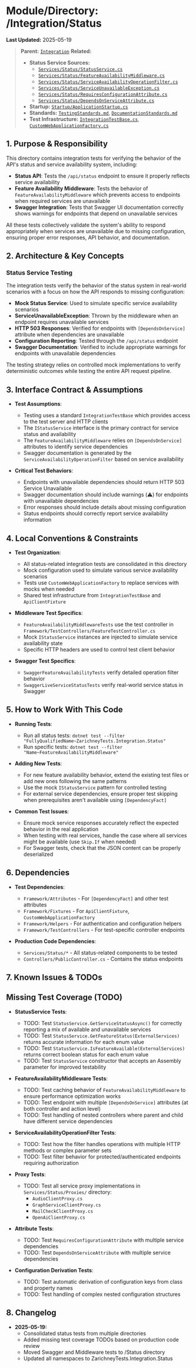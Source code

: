 # Module/Directory: /Integration/Status

**Last Updated:** 2025-05-19

> **Parent:** [`Integration`](../README.md)
> **Related:**
> * **Status Service Sources:**
>   * [`Services/Status/StatusService.cs`](../../../api-server/Services/Status/StatusService.cs)
>   * [`Services/Status/FeatureAvailabilityMiddleware.cs`](../../../api-server/Services/Status/FeatureAvailabilityMiddleware.cs)
>   * [`Services/Status/ServiceAvailabilityOperationFilter.cs`](../../../api-server/Services/Status/ServiceAvailabilityOperationFilter.cs)
>   * [`Services/Status/ServiceUnavailableException.cs`](../../../api-server/Services/Status/ServiceUnavailableException.cs)
>   * [`Services/Status/RequiresConfigurationAttribute.cs`](../../../api-server/Services/Status/RequiresConfigurationAttribute.cs)
>   * [`Services/Status/DependsOnServiceAttribute.cs`](../../../api-server/Services/Status/DependsOnServiceAttribute.cs)
> * **Startup:** [`Startup/ApplicationStartup.cs`](../../../api-server/Startup/ApplicationStartup.cs)
> * **Standards:** [`TestingStandards.md`](../../../Docs/Standards/TestingStandards.md), [`DocumentationStandards.md`](../../../Docs/Standards/DocumentationStandards.md)
> * **Test Infrastructure:** [`IntegrationTestBase.cs`](../IntegrationTestBase.cs), [`CustomWebApplicationFactory.cs`](../../Framework/Fixtures/CustomWebApplicationFactory.cs)

## 1. Purpose & Responsibility

This directory contains integration tests for verifying the behavior of the API's status and service availability system, including:

* **Status API**: Tests the `/api/status` endpoint to ensure it properly reflects service availability
* **Feature Availability Middleware**: Tests the behavior of `FeatureAvailabilityMiddleware` which prevents access to endpoints when required services are unavailable
* **Swagger Integration**: Tests that Swagger UI documentation correctly shows warnings for endpoints that depend on unavailable services

All these tests collectively validate the system's ability to respond appropriately when services are unavailable due to missing configuration, ensuring proper error responses, API behavior, and documentation.

## 2. Architecture & Key Concepts

### Status Service Testing

The integration tests verify the behavior of the status system in real-world scenarios with a focus on how the API responds to missing configuration:

* **Mock Status Service**: Used to simulate specific service availability scenarios
* **ServiceUnavailableException**: Thrown by the middleware when an endpoint requires unavailable services
* **HTTP 503 Responses**: Verified for endpoints with `[DependsOnService]` attribute when dependencies are unavailable
* **Configuration Reporting**: Tested through the `/api/status` endpoint
* **Swagger Documentation**: Verified to include appropriate warnings for endpoints with unavailable dependencies

The testing strategy relies on controlled mock implementations to verify deterministic outcomes while testing the entire API request pipeline.

## 3. Interface Contract & Assumptions

* **Test Assumptions**:
  * Testing uses a standard `IntegrationTestBase` which provides access to the test server and HTTP clients
  * The `IStatusService` interface is the primary contract for service status and availability
  * The `FeatureAvailabilityMiddleware` relies on `[DependsOnService]` attributes to identify service dependencies
  * Swagger documentation is generated by the `ServiceAvailabilityOperationFilter` based on service availability

* **Critical Test Behaviors**:
  * Endpoints with unavailable dependencies should return HTTP 503 Service Unavailable
  * Swagger documentation should include warnings (⚠️) for endpoints with unavailable dependencies
  * Error responses should include details about missing configuration
  * Status endpoints should correctly report service availability information

## 4. Local Conventions & Constraints

* **Test Organization**:
  * All status-related integration tests are consolidated in this directory
  * Mock configuration used to simulate various service availability scenarios
  * Tests use `CustomWebApplicationFactory` to replace services with mocks when needed
  * Shared test infrastructure from `IntegrationTestBase` and `ApiClientFixture`

* **Middleware Test Specifics**:
  * `FeatureAvailabilityMiddlewareTests` use the test controller in `Framework/TestControllers/FeatureTestController.cs`
  * Mock `IStatusService` instances are injected to simulate service availability state
  * Specific HTTP headers are used to control test client behavior

* **Swagger Test Specifics**:
  * `SwaggerFeatureAvailabilityTests` verify detailed operation filter behavior
  * `SwaggerLiveServiceStatusTests` verify real-world service status in Swagger

## 5. How to Work With This Code

* **Running Tests**:
  * Run all status tests: `dotnet test --filter "FullyQualifiedName~ZarichneyTests.Integration.Status"`
  * Run specific tests: `dotnet test --filter "Name~FeatureAvailabilityMiddleware"`

* **Adding New Tests**:
  * For new feature availability behavior, extend the existing test files or add new ones following the same patterns
  * Use the mock `IStatusService` pattern for controlled testing
  * For external service dependencies, ensure proper test skipping when prerequisites aren't available using `[DependencyFact]`

* **Common Test Issues**:
  * Ensure mock service responses accurately reflect the expected behavior in the real application
  * When testing with real services, handle the case where all services might be available (use `Skip.If` when needed)
  * For Swagger tests, check that the JSON content can be properly deserialized

## 6. Dependencies

* **Test Dependencies**:
  * `Framework/Attributes` - For `[DependencyFact]` and other test attributes
  * `Framework/Fixtures` - For `ApiClientFixture`, `CustomWebApplicationFactory`
  * `Framework/Helpers` - For authentication and configuration helpers
  * `Framework/TestControllers` - For test-specific controller endpoints

* **Production Code Dependencies**:
  * `Services/Status/*` - All status-related components to be tested
  * `Controllers/PublicController.cs` - Contains the status endpoints

## 7. Known Issues & TODOs

## Missing Test Coverage (TODO)

* **StatusService Tests**:
  * TODO: Test `StatusService.GetServiceStatusAsync()` for correctly reporting a mix of available and unavailable services
  * TODO: Test `StatusService.GetFeatureStatus(ExternalServices)` returns accurate information for each enum value
  * TODO: Test `StatusService.IsFeatureAvailable(ExternalServices)` returns correct boolean status for each enum value
  * TODO: Test `StatusService` constructor that accepts an Assembly parameter for improved testability

* **FeatureAvailabilityMiddleware Tests**:
  * TODO: Test caching behavior of `FeatureAvailabilityMiddleware` to ensure performance optimization works
  * TODO: Test endpoint with multiple `[DependsOnService]` attributes (at both controller and action level)
  * TODO: Test handling of nested controllers where parent and child have different service dependencies

* **ServiceAvailabilityOperationFilter Tests**:
  * TODO: Test how the filter handles operations with multiple HTTP methods or complex parameter sets
  * TODO: Test filter behavior for protected/authenticated endpoints requiring authorization

* **Proxy Tests**:
  * TODO: Test all service proxy implementations in `Services/Status/Proxies/` directory:
    * `AudioClientProxy.cs`
    * `GraphServiceClientProxy.cs`
    * `MailCheckClientProxy.cs`
    * `OpenAiClientProxy.cs`

* **Attribute Tests**:
  * TODO: Test `RequiresConfigurationAttribute` with multiple service dependencies
  * TODO: Test `DependsOnServiceAttribute` with multiple service dependencies

* **Configuration Derivation Tests**:
  * TODO: Test automatic derivation of configuration keys from class and property names
  * TODO: Test handling of complex nested configuration structures

## 8. Changelog

* **2025-05-19:** 
  * Consolidated status tests from multiple directories 
  * Added missing test coverage TODOs based on production code review
  * Moved Swagger and Middleware tests to /Status directory
  * Updated all namespaces to ZarichneyTests.Integration.Status